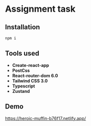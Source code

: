 # Assignment task

## Installation

```bash
npm i
```

## Tools used

- **Create-react-app**
- **PostCss**
- **React-router-dom 6.0**
- **Tailwind CSS 3.0**
- **Typescript**
- **Zustand**

## Demo

https://heroic-muffin-b76f17.netlify.app/
